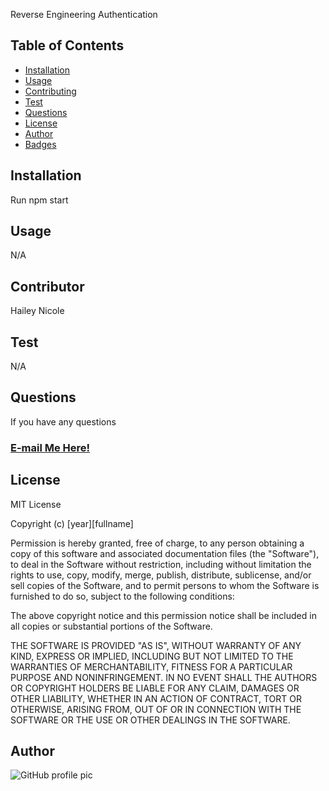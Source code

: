 Reverse Engineering Authentication

## Table of Contents

- [Installation](#installation)
- [Usage](#usage)
- [Contributing](#contributing)
- [Test](#test)
- [Questions](#questions)
- [License](#license)
- [Author](#Author)
- [Badges](#badges)

## Installation

Run npm start

## Usage

N/A

## Contributor

Hailey Nicole

## Test

N/A

## Questions
If you have any questions
  ### [E-mail Me Here!](Hailey.parker@yahoo.com)

## License

MIT License

Copyright (c) [year][fullname]

Permission is hereby granted, free of charge, to any person obtaining a copy
of this software and associated documentation files (the "Software"), to deal
in the Software without restriction, including without limitation the rights
to use, copy, modify, merge, publish, distribute, sublicense, and/or sell
copies of the Software, and to permit persons to whom the Software is
furnished to do so, subject to the following conditions:

The above copyright notice and this permission notice shall be included in all
copies or substantial portions of the Software.

THE SOFTWARE IS PROVIDED "AS IS", WITHOUT WARRANTY OF ANY KIND, EXPRESS OR
IMPLIED, INCLUDING BUT NOT LIMITED TO THE WARRANTIES OF MERCHANTABILITY,
FITNESS FOR A PARTICULAR PURPOSE AND NONINFRINGEMENT. IN NO EVENT SHALL THE
AUTHORS OR COPYRIGHT HOLDERS BE LIABLE FOR ANY CLAIM, DAMAGES OR OTHER
LIABILITY, WHETHER IN AN ACTION OF CONTRACT, TORT OR OTHERWISE, ARISING FROM,
OUT OF OR IN CONNECTION WITH THE SOFTWARE OR THE USE OR OTHER DEALINGS IN THE
SOFTWARE.

## Author

![GitHub profile pic](https://avatars1.githubusercontent.com/u/66336162?s=460&u=ccfd81b295fdd0741f792fc0656e043c7aaf9f63&v=4)

